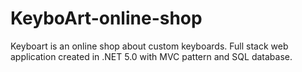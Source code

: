# KeyboArt-online-shop
Keyboart is an online shop about custom keyboards. Full stack web application created in .NET 5.0 with MVC pattern and SQL database.
